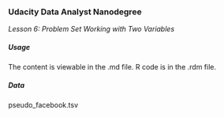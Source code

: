 ### Udacity Data Analyst Nanodegree
*Lesson 6: Problem Set Working with Two Variables*

##### Usage
The content is viewable in the .md file.
R code is in the .rdm file.

##### Data
pseudo_facebook.tsv
